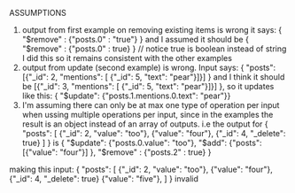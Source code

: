 ASSUMPTIONS
1) output from first example on removing existing items is wrong
it says: { "$remove" : {"posts.0" : "true"} } and I assumed it should be { "$remove" : {"posts.0" : true} } // notice true is boolean instead of string
I did this so it remains consistent with the other examples
2) output from update (second example) is wrong. Input says:
{ "posts": [{"_id": 2, "mentions": [ {"_id": 5, "text": "pear"}]}] }
and I think it should be [{"_id": 3, "mentions": [ {"_id": 5, "text": "pear"}]}] }, so it updates like this:
{ "$update": {"posts.1.mentions.0.text": "pear"}}
3) I'm assuming there can only be at max one type of operation per input when ussing multiple operations per input, since in the examples the result is an object instead of an array of outputs.
i.e the output for 
{ 
	"posts": [
		{"_id": 2, "value": "too"},
		{"value": "four"},
		{"_id": 4, "_delete": true}
	]
}
is 
{ 
	"$update": {"posts.0.value": "too"},
	"$add": {"posts": [{"value": "four"}] },
	"$remove" : {"posts.2" : true}
}

making this input:
{ 
	"posts": [
		{"_id": 2, "value": "too"},
		{"value": "four"},
		{"_id": 4, "_delete": true}
        {"value": "five"},
	]
}
invalid